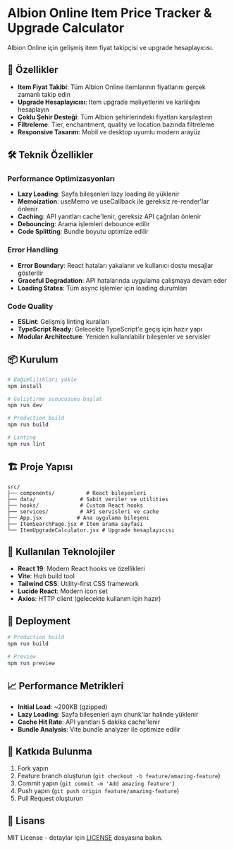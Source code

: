 # Albion Online Item Price Tracker & Upgrade Calculator

Albion Online için gelişmiş item fiyat takipçisi ve upgrade hesaplayıcısı.

## 🚀 Özellikler

- **Item Fiyat Takibi**: Tüm Albion Online itemlarının fiyatlarını gerçek zamanlı takip edin
- **Upgrade Hesaplayıcısı**: Item upgrade maliyetlerini ve karlılığını hesaplayın
- **Çoklu Şehir Desteği**: Tüm Albion şehirlerindeki fiyatları karşılaştırın
- **Filtreleme**: Tier, enchantment, quality ve location bazında filtreleme
- **Responsive Tasarım**: Mobil ve desktop uyumlu modern arayüz

## 🛠️ Teknik Özellikler

### Performance Optimizasyonları

- **Lazy Loading**: Sayfa bileşenleri lazy loading ile yüklenir
- **Memoization**: useMemo ve useCallback ile gereksiz re-render'lar önlenir
- **Caching**: API yanıtları cache'lenir, gereksiz API çağrıları önlenir
- **Debouncing**: Arama işlemleri debounce edilir
- **Code Splitting**: Bundle boyutu optimize edilir

### Error Handling

- **Error Boundary**: React hataları yakalanır ve kullanıcı dostu mesajlar gösterilir
- **Graceful Degradation**: API hatalarında uygulama çalışmaya devam eder
- **Loading States**: Tüm async işlemler için loading durumları

### Code Quality

- **ESLint**: Gelişmiş linting kuralları
- **TypeScript Ready**: Gelecekte TypeScript'e geçiş için hazır yapı
- **Modular Architecture**: Yeniden kullanılabilir bileşenler ve servisler

## 📦 Kurulum

```bash
# Bağımlılıkları yükle
npm install

# Geliştirme sunucusunu başlat
npm run dev

# Production build
npm run build

# Linting
npm run lint
```

## 🏗️ Proje Yapısı

```
src/
├── components/          # React bileşenleri
├── data/              # Sabit veriler ve utilities
├── hooks/             # Custom React hooks
├── services/          # API servisleri ve cache
├── App.jsx           # Ana uygulama bileşeni
├── ItemSearchPage.jsx # Item arama sayfası
└── ItemUpgradeCalculator.jsx # Upgrade hesaplayıcısı
```

## 🔧 Kullanılan Teknolojiler

- **React 19**: Modern React hooks ve özellikleri
- **Vite**: Hızlı build tool
- **Tailwind CSS**: Utility-first CSS framework
- **Lucide React**: Modern icon set
- **Axios**: HTTP client (gelecekte kullanım için hazır)

## 🚀 Deployment

```bash
# Production build
npm run build

# Preview
npm run preview
```

## 📈 Performance Metrikleri

- **Initial Load**: ~200KB (gzipped)
- **Lazy Loading**: Sayfa bileşenleri ayrı chunk'lar halinde yüklenir
- **Cache Hit Rate**: API yanıtları 5 dakika cache'lenir
- **Bundle Analysis**: Vite bundle analyzer ile optimize edilir

## 🤝 Katkıda Bulunma

1. Fork yapın
2. Feature branch oluşturun (`git checkout -b feature/amazing-feature`)
3. Commit yapın (`git commit -m 'Add amazing feature'`)
4. Push yapın (`git push origin feature/amazing-feature`)
5. Pull Request oluşturun

## 📄 Lisans

MIT License - detaylar için [LICENSE](LICENSE) dosyasına bakın.
